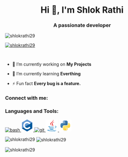 <h1 align="center">Hi 👋, I'm Shlok Rathi</h1>
<h3 align="center">A passionate developer</h3>

<p align="left"> <img src="https://komarev.com/ghpvc/?username=shlokrathi29&label=Profile%20views&color=0e75b6&style=flat" alt="shlokrathi29" /> </p>

<p align="left"> <a href="https://github.com/ryo-ma/github-profile-trophy"><img src="https://github-profile-trophy.vercel.app/?username=shlokrathi29" alt="shlokrathi29" /></a> </p>

<p align="left"> <a href="https://twitter.com/" target="blank"><img src="https://img.shields.io/twitter/follow/?logo=twitter&style=for-the-badge" alt="" /></a> </p>

- 🔭 I’m currently working on **My Projects**

- 🌱 I’m currently learning **Everthing**

- ⚡ Fun fact **Every bug is a feature.**

<h3 align="left">Connect with me:</h3>
<p align="left">
</p>

<h3 align="left">Languages and Tools:</h3>
<p align="left"> <a href="https://www.gnu.org/software/bash/" target="_blank" rel="noreferrer"> <img src="https://www.vectorlogo.zone/logos/gnu_bash/gnu_bash-icon.svg" alt="bash" width="40" height="40"/> </a> <a href="https://www.cprogramming.com/" target="_blank" rel="noreferrer"> <img src="https://raw.githubusercontent.com/devicons/devicon/master/icons/c/c-original.svg" alt="c" width="40" height="40"/> </a> <a href="https://git-scm.com/" target="_blank" rel="noreferrer"> <img src="https://www.vectorlogo.zone/logos/git-scm/git-scm-icon.svg" alt="git" width="40" height="40"/> </a> <a href="https://www.java.com" target="_blank" rel="noreferrer"> <img src="https://raw.githubusercontent.com/devicons/devicon/master/icons/java/java-original.svg" alt="java" width="40" height="40"/> </a> <a href="https://www.python.org" target="_blank" rel="noreferrer"> <img src="https://raw.githubusercontent.com/devicons/devicon/master/icons/python/python-original.svg" alt="python" width="40" height="40"/> </a> </p>

<p><img align="left" src="https://github-readme-stats.vercel.app/api/top-langs?username=shlokrathi29&show_icons=true&locale=en&layout=compact" alt="shlokrathi29" /></p>

<p>&nbsp;<img align="center" src="https://github-readme-stats.vercel.app/api?username=shlokrathi29&show_icons=true&locale=en" alt="shlokrathi29" /></p>

<p><img align="center" src="https://github-readme-streak-stats.herokuapp.com/?user=shlokrathi29&" alt="shlokrathi29" /></p>

